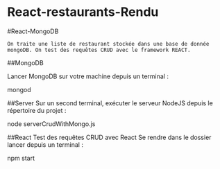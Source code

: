 # React-restaurants-Rendu
#React-MongoDB
	
	On traite une liste de restaurant stockée dans une base de donnée mongoDB. On test des requêtes CRUD avec le framework REACT.
##MongoDB

Lancer MongoDB sur votre machine depuis un terminal :

mongod

##Server
Sur un second terminal, exécuter le serveur NodeJS depuis le répertoire du projet :

node serverCrudWithMongo.js 

##React
Test des requêtes CRUD avec React
Se rendre dans le dossier lancer depuis un terminal :

npm start
